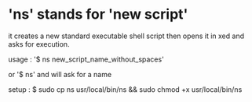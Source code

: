 # 'ns' stands for 'new script'

it creates a new standard executable shell script then opens it in xed and asks for execution.

usage : '$ ns new_script_name_without_spaces'

or '$ ns' and will ask for a name

setup : $ sudo cp ns usr/local/bin/ns && sudo chmod +x usr/local/bin/ns
